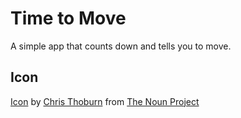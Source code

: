 # Time to Move

A simple app that counts down and tells you to move.

## Icon

[Icon](https://thenounproject.com/icon/walk-3516/) by [Chris Thoburn](https://thenounproject.com/runspired/) from [The Noun Project](https://thenounproject.com/)